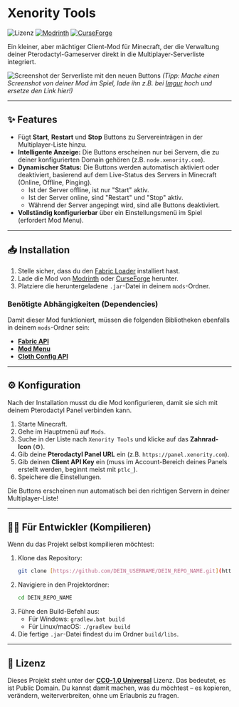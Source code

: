 # Xenority Tools

![Lizenz](https://img.shields.io/badge/license-CC0--1.0-blue)
[![Modrinth](https://img.shields.io/badge/dynamic/json?color=00AF5C&label=Modrinth&query=versions[0]&url=https%3A%2F%2Fapi.modrinth.com%2Fv2%2Fproject%2FMOD_ID_HIER_EINSETZEN%2Fversion&logo=modrinth)](LINK_ZU_MODRINTH)
[![CurseForge](https://img.shields.io/curseforge/v/PROJECT_ID_HIER_EINSETZEN?color=F16436&label=CurseForge&logo=curseforge)](LINK_ZU_CURSEFORGE)

Ein kleiner, aber mächtiger Client-Mod für Minecraft, der die Verwaltung deiner Pterodactyl-Gameserver direkt in die Multiplayer-Serverliste integriert.

![Screenshot der Serverliste mit den neuen Buttons](https://i.imgur.com/your-screenshot-url.png)
*(Tipp: Mache einen Screenshot von deiner Mod im Spiel, lade ihn z.B. bei [Imgur](https://imgur.com/upload) hoch und ersetze den Link hier!)*

---

## ✨ Features

* Fügt **Start**, **Restart** und **Stop** Buttons zu Servereinträgen in der Multiplayer-Liste hinzu.
* **Intelligente Anzeige:** Die Buttons erscheinen nur bei Servern, die zu deiner konfigurierten Domain gehören (z.B. `node.xenority.com`).
* **Dynamischer Status:** Die Buttons werden automatisch aktiviert oder deaktiviert, basierend auf dem Live-Status des Servers in Minecraft (Online, Offline, Pinging).
    * Ist der Server offline, ist nur "Start" aktiv.
    * Ist der Server online, sind "Restart" und "Stop" aktiv.
    * Während der Server angepingt wird, sind alle Buttons deaktiviert.
* **Vollständig konfigurierbar** über ein Einstellungsmenü im Spiel (erfordert Mod Menu).

---

## 📥 Installation

1.  Stelle sicher, dass du den [Fabric Loader](https://fabricmc.net/use/) installiert hast.
2.  Lade die Mod von [Modrinth](LINK_ZU_MODRINTH) oder [CurseForge](LINK_ZU_CURSEFORGE) herunter.
3.  Platziere die heruntergeladene `.jar`-Datei in deinem `mods`-Ordner.

### Benötigte Abhängigkeiten (Dependencies)

Damit dieser Mod funktioniert, müssen die folgenden Bibliotheken ebenfalls in deinem `mods`-Ordner sein:

* [**Fabric API**](https://modrinth.com/mod/fabric-api)
* [**Mod Menu**](https://modrinth.com/mod/modmenu)
* [**Cloth Config API**](https://modrinth.com/mod/cloth-config)

---

## ⚙️ Konfiguration

Nach der Installation musst du die Mod konfigurieren, damit sie sich mit deinem Pterodactyl Panel verbinden kann.

1.  Starte Minecraft.
2.  Gehe im Hauptmenü auf `Mods`.
3.  Suche in der Liste nach `Xenority Tools` und klicke auf das **Zahnrad-Icon** (⚙️).
4.  Gib deine **Pterodactyl Panel URL** ein (z.B. `https://panel.xenority.com`).
5.  Gib deinen **Client API Key** ein (muss im Account-Bereich deines Panels erstellt werden, beginnt meist mit `ptlc_`).
6.  Speichere die Einstellungen.

Die Buttons erscheinen nun automatisch bei den richtigen Servern in deiner Multiplayer-Liste!

---

## 👨‍💻 Für Entwickler (Kompilieren)

Wenn du das Projekt selbst kompilieren möchtest:

1.  Klone das Repository:
    ```bash
    git clone [https://github.com/DEIN_USERNAME/DEIN_REPO_NAME.git](https://github.com/DEIN_USERNAME/DEIN_REPO_NAME.git)
    ```
2.  Navigiere in den Projektordner:
    ```bash
    cd DEIN_REPO_NAME
    ```
3.  Führe den Build-Befehl aus:
    * Für Windows: `gradlew.bat build`
    * Für Linux/macOS: `./gradlew build`
4.  Die fertige `.jar`-Datei findest du im Ordner `build/libs`.

---

## 📜 Lizenz

Dieses Projekt steht unter der **[CC0-1.0 Universal](https://creativecommons.org/publicdomain/zero/1.0/)** Lizenz. Das bedeutet, es ist Public Domain. Du kannst damit machen, was du möchtest – es kopieren, verändern, weiterverbreiten, ohne um Erlaubnis zu fragen.